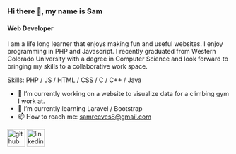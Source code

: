 ### Hi there 👋, my name is Sam
#### Web Developer
I am a life long learner that enjoys making fun and useful websites. I enjoy programming in PHP and Javascript. I recently graduated from Western Colorado University with a degree in Computer Science and look forward to bringing my skills to a collaborative work space.

Skills: PHP / JS / HTML / CSS / C / C++ / Java

- 🔭 I’m currently working on a website to visualize data for a climbing gym I work at. 
- 🌱 I’m currently learning Laravel / Bootstrap 
- 📫 How to reach me: samreeves8@gmail.com 


[<img src='https://cdn.jsdelivr.net/npm/simple-icons@3.0.1/icons/github.svg' alt='github' height='40'>](https://github.com/samreeves8)  [<img src='https://cdn.jsdelivr.net/npm/simple-icons@3.0.1/icons/linkedin.svg' alt='linkedin' height='40'>](https://www.linkedin.com/in/samsreeves/)  
